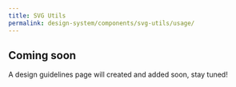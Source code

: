 ```yaml
---
title: SVG Utils
permalink: design-system/components/svg-utils/usage/
---
```


## Coming soon

A design guidelines page will created and added soon, stay tuned!
